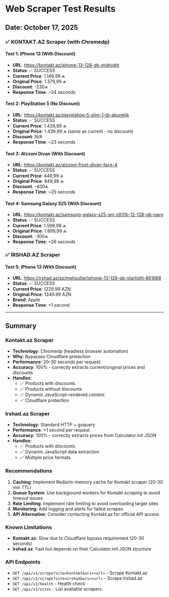 # Web Scraper Test Results

## Date: October 17, 2025

### ✅ KONTAKT.AZ Scraper (with Chromedp)

#### Test 1: iPhone 13 (With Discount)
- **URL**: https://kontakt.az/iphone-13-128-gb-midnight
- **Status**: ✅ SUCCESS
- **Current Price**: 1.149,99 ₼
- **Original Price**: 1.379,99 ₼
- **Discount**: -230₼
- **Response Time**: ~24 seconds

#### Test 2: PlayStation 5 (No Discount)
- **URL**: https://kontakt.az/playstation-5-slim-1-tb-abunelik
- **Status**: ✅ SUCCESS
- **Current Price**: 1.439,99 ₼
- **Original Price**: 1.439,99 ₼ (same as current - no discount)
- **Discount**: N/A
- **Response Time**: ~23 seconds

#### Test 3: Alzzoni Divan (With Discount)
- **URL**: https://kontakt.az/alzzoni-frost-divan-face-4
- **Status**: ✅ SUCCESS
- **Current Price**: 449,99 ₼
- **Original Price**: 849,99 ₼
- **Discount**: -400₼
- **Response Time**: ~25 seconds

#### Test 4: Samsung Galaxy S25 (With Discount)
- **URL**: https://kontakt.az/samsung-galaxy-s25-sm-s931b-12-128-gb-navy
- **Status**: ✅ SUCCESS
- **Current Price**: 1.599,99 ₼
- **Original Price**: 1.899,99 ₼
- **Discount**: -300₼
- **Response Time**: ~26 seconds

### ✅ IRSHAD.AZ Scraper

#### Test 5: iPhone 13 (With Discount)
- **URL**: https://irshad.az/az/mehsullar/iphone-13-128-gb-starlight-861668
- **Status**: ✅ SUCCESS
- **Current Price**: 1229.99 AZN
- **Original Price**: 1349.99 AZN
- **Brand**: Apple
- **Response Time**: <1 second

---

## Summary

### Kontakt.az Scraper
- **Technology**: Chromedp (headless browser automation)
- **Why**: Bypasses Cloudflare protection
- **Performance**: 20-30 seconds per request
- **Accuracy**: 100% - correctly extracts current/original prices and discounts
- **Handles**:
  - ✅ Products with discounts
  - ✅ Products without discounts
  - ✅ Dynamic JavaScript-rendered content
  - ✅ Cloudflare protection

### Irshad.az Scraper
- **Technology**: Standard HTTP + goquery
- **Performance**: <1 second per request
- **Accuracy**: 100% - correctly extracts prices from Calculator.init JSON
- **Handles**:
  - ✅ Products with discounts
  - ✅ Dynamic JavaScript data extraction
  - ✅ Multiple price formats

### Recommendations
1. **Caching**: Implement Redis/in-memory cache for Kontakt scraper (20-30 min TTL)
2. **Queue System**: Use background workers for Kontakt scraping to avoid timeout issues
3. **Rate Limiting**: Implement rate limiting to avoid overloading target sites
4. **Monitoring**: Add logging and alerts for failed scrapes
5. **API Alternative**: Consider contacting Kontakt.az for official API access

### Known Limitations
- **Kontakt.az**: Slow due to Cloudflare bypass requirement (20-30 seconds)
- **Irshad.az**: Fast but depends on their Calculator.init JSON structure

### API Endpoints
- `GET /api/v1/scrape?site=kontakt&uri=<url>` - Scrape Kontakt.az
- `GET /api/v1/scrape?site=irshad&uri=<url>` - Scrape Irshad.az
- `GET /api/v1/health` - Health check
- `GET /api/v1/sites` - List available scrapers
